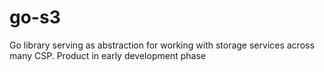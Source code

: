 # go-s3

Go library serving as abstraction for working with storage services across many CSP. Product in early development phase

